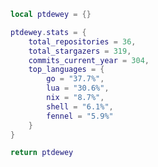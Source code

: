 <!--CONTENT_START-->
```lua
local ptdewey = {}

ptdewey.stats = {
    total_repositories = 36,
    total_stargazers = 319,
    commits_current_year = 304,
    top_languages = {
        go = "37.7%",
        lua = "30.6%",
        nix = "8.7%",
        shell = "6.1%",
        fennel = "5.9%"
    }
}

return ptdewey
```
<!--CONTENT_END-->
